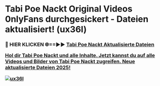 # Tabi Poe Nackt Original Videos 0nlyFans durchgesickert - Dateien aktualisiert! (ux36l)

<h3>🔴 HIER KLICKEN 🌐==►► <a href="https://tinyurl.com/h6vf6nb8" rel="nofollow">Tabi Poe Nackt Aktualisierte Dateien

Hol dir Tabi Poe Nackt und alle Inhalte. Jetzt kannst du auf alle Videos und Bilder von Tabi Poe Nackt zugreifen. Neue aktualisierte Dateien 2025!

[![ux36l](https://i.imgur.com/sD4kR3V.gif)](https://tinyurl.com/h6vf6nb8)
